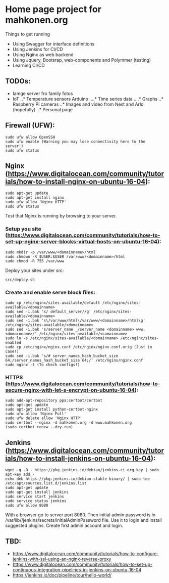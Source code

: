 # Home page project for mahkonen.org

Things to get running
* Using Swagger for interface definitions
* Using Jenkins for CI/CD
* Using Nginx as web backend
* Using Jquery, Bootsrap, web-components and Polymmer (testing)
* Learning CI/CD

## TODOs:
* Iamge server fro family fotos
* IoT
	..* Temperature sensors Arduino
		....* Time series data
		....* Graphs
	..* Raspberry Pi cameras
	..* Images and video from Nest and Arlo (hopefully)
	..* Personal page

## Firewall (UFW):
```
sudo ufw allow OpenSSH
sudo ufw enable (Warning you may lose connectivity here to the server!)
sudo ufw status
```

## Nginx (https://www.digitalocean.com/community/tutorials/how-to-install-nginx-on-ubuntu-16-04):
```
sudo apt-get update
sudo apt-get install nginx
sudo ufw allow 'Nginx HTTP'
sudo ufw status
```

Test that Nginx is running by browsing to your server.

### Setup you site (https://www.digitalocean.com/community/tutorials/how-to-set-up-nginx-server-blocks-virtual-hosts-on-ubuntu-16-04):
```
sudo mkdir -p /var/www/<domainname>/html
sudo chmown -R $USER:$USER /var/www/<domainname>/html
sudo chmod -R 755 /var/www
```

Deploy your sites under src:
```
src/deploy.sh
```

### Create and enable serve block files:
```
sudo cp /etc/nginx/sites-available/default /etc/nginx/sites-available/<domainname>
sudo sed -i.bak 's/ default_server//g' /etc/nginx/sites-available/<domainname>
sudo sed -i.bak 's\/var/www/html\/var/www/<domainname>/html\g' /etc/nginx/sites-available/<domainname>
sudo sed -i.bak 's/server_name _/server_name <domainname> www.<domainname>/' /etc/nginx/sites-available/<somainname>
sudo ln -s /etc/nginx/sites-available/<domainname> /etc/nginx/sites-enabled
sudo cp /etc/nginx/nginx.conf /etc/nginx/nginx.conf.orig (Just in case!)
sudo sed -i.bak 's/# server_names_hash_bucket_size 64;/server_names_hash_bucket_size 64;/' /etc/nginx/nginx.conf
sudo nginx -t (To check configs!)
```

### HTTPS (https://www.digitalocean.com/community/tutorials/how-to-secure-nginx-with-let-s-encrypt-on-ubuntu-16-04):
```
sudo add-apt-repository ppa:certbot/certbot
sudo apt-get update
sudo apt-get install python-certbot-nginx
sudo ufw allow 'Nginx Full'
sudo ufw delete allow 'Nginx HTTP'
sudo certbot --nginx -d mahkonen.org -d www.mahkonen.org
(sudo certbot renew --dry-run)
```

## Jenkins (https://www.digitalocean.com/community/tutorials/how-to-install-jenkins-on-ubuntu-16-04):
```
wget -q -O - https://pkg.jenkins.io/debian/jenkins-ci.org.key | sudo apt-key add -
echo deb https://pkg.jenkins.io/debian-stable binary/ | sudo tee /etc/apt/sources.list.d/jenkins.list
sudo apt-get update
sudo apt-get install jenkins
sudo service start jenkins
sudo service status jenkins
sudo ufw allow 8080
```
With a browser go to server port 8080. Then initial admin password is in /var/lib//jenkins/secrets/initialAdminPassword file. Use it to login and install suggested plugins. Create first admin account and login.

## TBD:
* https://www.digitalocean.com/community/tutorials/how-to-configure-jenkins-with-ssl-using-an-nginx-reverse-proxy
* https://www.digitalocean.com/community/tutorials/how-to-set-up-continuous-integration-pipelines-in-jenkins-on-ubuntu-16-04
* https://jenkins.io/doc/pipeline/tour/hello-world/


